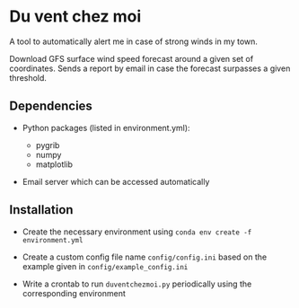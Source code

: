 # Du vent chez moi

A tool to automatically alert me in case of strong winds in my town.

Download GFS surface wind speed forecast around a given set of coordinates.
Sends a report by email in case the forecast surpasses a given threshold.

## Dependencies

*   Python packages (listed in environment.yml):

    *   pygrib
    *   numpy
    *   matplotlib

*   Email server which can be accessed automatically

## Installation

*   Create the necessary environment using `conda env create -f environment.yml`

*   Create a custom config file name `config/config.ini` based on the example given in `config/example_config.ini`

*   Write a crontab to run `duventchezmoi.py` periodically using the corresponding environment
